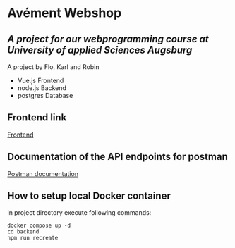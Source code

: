 # Avément Webshop
## _A project for our webprogramming course at University of applied Sciences Augsburg_

A project by Flo, Karl and Robin

- Vue.js Frontend
- node.js Backend
- postgres Database

## Frontend link
[Frontend](localhost:8080)

## Documentation of the API endpoints for postman
[Postman documentation](https://documenter.getpostman.com/view/11188306/Tzm5GGk8)


## How to setup local Docker container
in project directory execute following commands:
```
docker compose up -d
cd backend
npm run recreate
```
